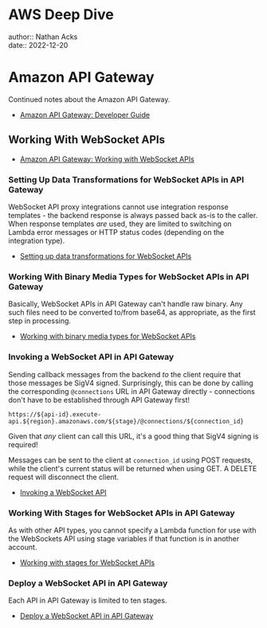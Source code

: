 # AWS Deep Dive

author:: Nathan Acks  
date:: 2022-12-20

# Amazon API Gateway

Continued notes about the Amazon API Gateway.

* [Amazon API Gateway: Developer Guide](https://docs.aws.amazon.com/apigateway/latest/developerguide/welcome.html)

## Working With WebSocket APIs

* [Amazon API Gateway: Working with WebSocket APIs](https://docs.aws.amazon.com/apigateway/latest/developerguide/apigateway-websocket-api.html)

### Setting Up Data Transformations for WebSocket APIs in API Gateway

WebSocket API proxy integrations cannot use integration response templates - the backend response is always passed back as-is to the caller. When response templates *are* used, they are limited to switching on Lambda error messages or HTTP status codes (depending on the integration type).

* [Setting up data transformations for WebSocket APIs](https://docs.aws.amazon.com/apigateway/latest/developerguide/websocket-api-data-transformations.html)

### Working With Binary Media Types for WebSocket APIs in API Gateway

Basically, WebSocket APIs in API Gateway can't handle raw binary. Any such files need to be converted to/from base64, as appropriate, as the first step in processing.

* [Working with binary media types for WebSocket APIs](https://docs.aws.amazon.com/apigateway/latest/developerguide/websocket-api-develop-binary-media-types.html)

### Invoking a WebSocket API in API Gateway

Sending callback messages from the backend *to* the client require that those messages be SigV4 signed. Surprisingly, this can be done by calling the corresponding `@connections` URL in API Gateway directly - connections don't have to be established through API Gateway first!

```
https://${api-id}.execute-api.${region}.amazonaws.com/${stage}/@connections/${connection_id}
```

Given that *any* client can call this URL, it's a good thing that SigV4 signing is required!

Messages can be sent to the client at `connection_id` using POST requests, while the client's current status will be returned when using GET. A DELETE request will disconnect the client.

* [Invoking a WebSocket API](https://docs.aws.amazon.com/apigateway/latest/developerguide/apigateway-how-to-call-websocket-api.html)

### Working With Stages for WebSocket APIs in API Gateway

As with other API types, you cannot specify a Lambda function for use with the WebSockets API using stage variables if that function is in another account.

* [Working with stages for WebSocket APIs](https://docs.aws.amazon.com/apigateway/latest/developerguide/websocket-api-stages.html)

### Deploy a WebSocket API in API Gateway

Each API in API Gateway is limited to ten stages.

* [Deploy a WebSocket API in API Gateway](https://docs.aws.amazon.com/apigateway/latest/developerguide/apigateway-set-up-websocket-deployment.html)

<!--

# AWS Deep Dive

author:: Nathan Acks  
date:: 2022-12-22

# Amazon API Gateway

Continued notes about the Amazon API Gateway.

* [Amazon API Gateway: Developer Guide](https://docs.aws.amazon.com/apigateway/latest/developerguide/welcome.html)

## Working With WebSocket APIs

* [Amazon API Gateway: Working with WebSocket APIs](https://docs.aws.amazon.com/apigateway/latest/developerguide/apigateway-websocket-api.html)

### Setting Up Custom Domain Names for WebSocket APIs in API Gateway

==xxx==

> https://docs.aws.amazon.com/apigateway/latest/developerguide/websocket-api-custom-domain-names.html

* [Setting up custom domain names for WebSocket APIs](https://docs.aws.amazon.com/apigateway/latest/developerguide/websocket-api-custom-domain-names.html)

## API Gateway ARNs

==xxx==

* [API Gateway Amazon Resource Name (ARN) Reference](https://docs.aws.amazon.com/apigateway/latest/developerguide/arn-format-reference.html)

## OpenAPI Extensions

==xxx==

* [Working with API Gateway Extensions to OpenAPI](https://docs.aws.amazon.com/apigateway/latest/developerguide/api-gateway-swagger-extensions.html)

## Security

==xxx==

* [Security in Amazon API Gateway](https://docs.aws.amazon.com/apigateway/latest/developerguide/security.html)

## Tagging

==xxx==

* [Tagging your API Gateway Resources](https://docs.aws.amazon.com/apigateway/latest/developerguide/apigateway-tagging.html)

## API References

==xxx==

* [Amazon API Gateway: API References](https://docs.aws.amazon.com/apigateway/latest/developerguide/api-ref.html)

## Quotas and Important Notes

==xxx==

* [Amazon API Gateway Quotas and Important Notes](https://docs.aws.amazon.com/apigateway/latest/developerguide/limits.html)

# AWS KMS Cryptographic Details

==xxx==

## Introduction

==xxx==

* [Introduction to the Cryptographic Details of AWS KMS](https://docs.aws.amazon.com/kms/latest/cryptographic-details/intro.html)

## AWS Key Management Service Foundations

==xxx==

* [AWS Key Management Service Foundations](https://docs.aws.amazon.com/kms/latest/cryptographic-details/foundation.html)

## Use Cases

==xxx==

* [AWS KMS Use Cases](https://docs.aws.amazon.com/kms/latest/cryptographic-details/use-cases.html)

## AWS KMS Keys

==xxx==

* [Working with AWS KMS Keys](https://docs.aws.amazon.com/kms/latest/cryptographic-details/kms-keys.html)

## Customer Data Operations

==xxx==

* [AWS Key Management Service: Customer Data Operations](https://docs.aws.amazon.com/kms/latest/cryptographic-details/customer-data-operations.html)

## AWS KMS Internal Operations

==xxx==

* [AWS KMS Internal Operations](https://docs.aws.amazon.com/kms/latest/cryptographic-details/kms-internals.html)

# AWS Well-Architected Framework

==xxx==

## Abstract and Introduction

==xxx==

* [AWS Well-Architected Framework](https://docs.aws.amazon.com/wellarchitected/latest/framework/welcome.html)

## The Pillars of the Framework

==xxx==

* [AWS Well-Architected Framework: The Pillars of the Framework](https://docs.aws.amazon.com/wellarchitected/latest/framework/the-pillars-of-the-framework.html)

## The Review Process

==xxx==

* [AWS Well-Architected Framework: The Review Process](https://docs.aws.amazon.com/wellarchitected/latest/framework/the-review-process.html)

## Conclusion

==xxx==

* [AWS Well-Architected Framework: Conclusion](https://docs.aws.amazon.com/wellarchitected/latest/framework/conclusion.html)

## Questions and Best Practices

==xxx==

* [AWS Well-Architected Framework: Questions and Best Practices](https://docs.aws.amazon.com/wellarchitected/latest/framework/appendix.html)

# Signature Version 4 Signing Process

==xxx==

* [Signature Version 4 Signing Process](https://docs.aws.amazon.com/general/latest/gr/signature-version-4.html)

## Changes in Signature Version 4

==xxx==

* [Changes in Signature Version 4](https://docs.aws.amazon.com/general/latest/gr/sigv4_changes.html)

## Signature Version 4 Request Elements

==xxx==

* [Elements of an AWS Signature Version 4 Request](https://docs.aws.amazon.com/general/latest/gr/sigv4_elements.html)

## Signing AWS Requests

==xxx==

* [Signing AWS Requests with Signature Version 4](https://docs.aws.amazon.com/general/latest/gr/sigv4_signing.html)

## Handling Dates

==xxx==

* [Handling Dates in Signature Version 4](https://docs.aws.amazon.com/general/latest/gr/sigv4-date-handling.html)

## How to Derive a Signing Key

==xxx==

* [Examples of How to Derive a Signing Key for Signature Version 4](https://docs.aws.amazon.com/general/latest/gr/signature-v4-examples.html)

## Signing Examples

==xxx==

* [Examples of the Complete Signature Version 4 Signing Process](https://docs.aws.amazon.com/general/latest/gr/sigv4-signed-request-examples.html)

## Troubleshooting

==xxx==

* [Troubleshooting AWS Signature Version 4 Errors](https://docs.aws.amazon.com/general/latest/gr/signature-v4-troubleshooting.html)

# AWS Networking Example

==xxx==

* [AWS - Networking Example](https://ardsec.blogspot.com/2018/09/networking-in-aws.html)

# AWS Developer Tools

==xxx==

* [AWS - Developer Tools](https://ardsec.blogspot.com/2018/09/devops-in-aws.html)

# AWS Compute Services

==xxx==

* [AWS - Compute Services](https://ardsec.blogspot.com/2019/05/aws-compute-services.html)

# AWS Container Services

==xxx==

* [AWS - Container Services](https://ardsec.blogspot.com/2019/05/aws-compute-container-services.html)

# AWS Storage Services

==xxx==

* [AWS - Storage Services](https://ardsec.blogspot.com/2019/05/aws-storage-services.html)

# AWS Database Services

==xxx==

* [AWS - Database Services](https://ardsec.blogspot.com/2019/05/aws-database-services.html)

# AWS Migration Services

==xxx==

* [AWS - Migration Services](https://ardsec.blogspot.com/2019/05/aws-migration-service.html)

# AWS Networking Services

==xxx==

* [AWS - Networking Services](https://ardsec.blogspot.com/2019/05/aws-networking-services.html)

# AWS Security, Identity, and Compliance

==xxx==

* [AWS - Security, Identity, and Compliance](https://ardsec.blogspot.com/2019/06/aws-security-identity-and-compliance.html)

-->

<!-- (Walk through Learning Path 2 on the internal wiki.) -->

<!-- Finish up the TryHackMe: Jr. Penetration Tester "Supplements" -->

<!--

# PortSwigger Web Security Academy

(There are 210 total labs. I should try to do them all.)

(Maybe I should just get the Burp Suite Certified Practitioner at this point? See: <https://portswigger.net/web-security/certification>.)

* [PortSwigger: Web Security Academy](https://portswigger.net/web-security/learning-path)

## SQL Injection

## Authentication

## Directory Traversal

## Command Injection

## Business Logic Vulnerabilities

## Information Disclosure

## Access Control

## File Upload Vulnerabilities

## Server-Side Request Forgery (SSRF)

## XXE Injection

## Cross-Site Scripting (XSS)

## Cross-Site Request Forgery (CSRF)

## Cross-Origin Resource Sharing (CORS)

## Clickjacking

## DOM-Based Vulnerabilites

## WebSockets

## Insecure Deserialization

## Server-Side Template Injection

## Web Cache Poisoning

## HTTP Host Header Attacks

## HTTP Request Smuggling

## OAuth Authentication

-->

<!-- Resume my normally planned learning path. -->